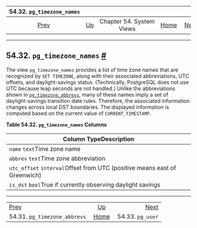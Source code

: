 <!--?xml version="1.0" encoding="UTF-8" standalone="no"?-->

|                      54.32. `pg_timezone_names`                     |                                             |                          |                                                       |                                             |
| :-----------------------------------------------------------------: | :------------------------------------------ | :----------------------: | ----------------------------------------------------: | ------------------------------------------: |
| [Prev](view-pg-timezone-abbrevs.html "54.31. pg_timezone_abbrevs")  | [Up](views.html "Chapter 54. System Views") | Chapter 54. System Views | [Home](index.html "PostgreSQL 17devel Documentation") |  [Next](view-pg-user.html "54.33. pg_user") |

***

## 54.32. `pg_timezone_names` [#](#VIEW-PG-TIMEZONE-NAMES)



The view `pg_timezone_names` provides a list of time zone names that are recognized by `SET TIMEZONE`, along with their associated abbreviations, UTC offsets, and daylight-savings status. (Technically, PostgreSQL does not use UTC because leap seconds are not handled.) Unlike the abbreviations shown in [`pg_timezone_abbrevs`](view-pg-timezone-abbrevs.html "54.31. pg_timezone_abbrevs"), many of these names imply a set of daylight-savings transition date rules. Therefore, the associated information changes across local DST boundaries. The displayed information is computed based on the current value of `CURRENT_TIMESTAMP`.

**Table 54.32. `pg_timezone_names` Columns**

| Column TypeDescription                                                    |
| ------------------------------------------------------------------------- |
| `name` `text`Time zone name                                               |
| `abbrev` `text`Time zone abbreviation                                     |
| `utc_offset` `interval`Offset from UTC (positive means east of Greenwich) |
| `is_dst` `bool`True if currently observing daylight savings               |

***

|                                                                     |                                                       |                                             |
| :------------------------------------------------------------------ | :---------------------------------------------------: | ------------------------------------------: |
| [Prev](view-pg-timezone-abbrevs.html "54.31. pg_timezone_abbrevs")  |      [Up](views.html "Chapter 54. System Views")      |  [Next](view-pg-user.html "54.33. pg_user") |
| 54.31. `pg_timezone_abbrevs`                                        | [Home](index.html "PostgreSQL 17devel Documentation") |                            54.33. `pg_user` |
